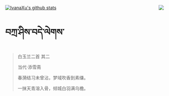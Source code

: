 [![IvanaXu's github stats](https://github-readme-stats.vercel.app/api?username=IvanaXu&show_icons=true&theme=vue-dark)](https://github.com/anuraghazra/github-readme-stats)
<img align="right" src="https://github-readme-stats.vercel.app/api/top-langs/?username=IvanaXu&langs_count=3&theme=graywhite" />
# བཀྲ་ཤིས་བདེ་ལེགས་
> 白玉兰二首 其二
>
> 当代·添雪斋
>
> 春漪结习未曾沾，梦域吹香到素缣。
> 
> 一抹天青溶入骨，倾城白羽满乌檐。